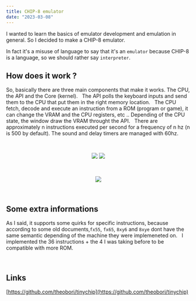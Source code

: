 ```yaml
---
title: CHIP-8 emulator
date: "2023-03-08"
---
```


I wanted to learn the basics of emulator development and emulation in general. So I decided to make a CHIP-8 emulator.

In fact it's a misuse of language to say that it's an `emulator` because CHIP-8 is a language, so we should rather say `interpreter`.

## How does it work ?

So, basically there are three main components that make it works. The CPU, the API and the Core (kernel).
&nbsp;
The API polls the keyboard inputs and send them to the CPU that put them in the right memory location.
&nbsp;
The CPU fetch, decode and execute an instruction from a ROM (program or game), it can change the VRAM and the CPU registers, etc ..
Depending of the CPU state, the window draw the VRAM throught the API.
&nbsp;
There are approximately n instructions executed per second for a frequency of n hz (n is 500 by default). The sound and delay timers are managed with 60hz.

&nbsp;

<p align="center" width="100%">
  <img src="/breakout_320_160.png" style="max-width: 100%; width: auto;">
  <img src="/space_invaders_320_160.png" style="max-width: 100%; width: auto;">
</p>

&nbsp;

<p align="center" width="100%">
  <img src="/ibm_logo_640_320.png" style="max-width: 100%; width: auto;">
</p>

&nbsp;

## Some extra informations

As I said, it supports some quirks for specific instructions, because according to some old documents,`fx55`, `fx65`, `8xy6` and `8xye` dont have the same semantic depending of the machine they were implemeneted on.
&nbsp;
I implemented the 36 instructions + the 4 I was taking before to be compatible with more ROM.

&nbsp;

## Links

[https://github.com/theobori/tinychip](https://github.com/theobori/tinychip)

&nbsp;
